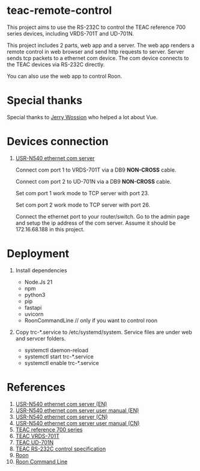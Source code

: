 # teac-remote-control
This project aims to use the RS-232C to control the TEAC reference 700 series devices, including VRDS-701T and UD-701N.

This project includes 2 parts, web app and a server. The web app renders a remote control in web browser and send http requests to server. Server sends tcp packets to a ethernet com device. The com device connects to the TEAC devices via RS-232C directly.

You can also use the web app to control Roon.

# Special thanks
Special thanks to [Jerry Wossion](https://github.com/jerrywossion) who helped a lot about Vue.

# Devices connection
1. [USR-N540 ethernet com server](https://www.pusr.com/products/4-port-serial-to-ip-converters-usr-n540.html)

    Connect com port 1 to VRDS-701T via a DB9 **NON-CROSS** cable.

    Connect com port 2 to UD-701N via a DB9 **NON-CROSS** cable.

    Set com port 1 work mode to TCP server with port 23.

    Set com port 2 work mode to TCP server with port 26.

    Connect the ethernet port to your router/switch. Go to the admin page and setup the ip address of the com server. Assume it should be 172.16.68.188 in this project.

# Deployment

1. Install dependencies
    - Node.Js 21
    - npm
    - python3
    - pip
    - fastapi
    - uvicorn
    - RoonCommandLine // only if you want to control roon

2. Copy trc-*.service to /etc/systemd/system. Service files are under web and servcer folders.
    - systemctl daemon-reload
    - systemctl start trc-*.service
    - systemctl enable trc-*.service

# References
1. [USR-N540 ethernet com server (EN)](https://www.pusr.com/products/4-port-serial-to-ip-converters-usr-n540.html)
2. [USR-N540 ethernet com server user manual (EN)](https://www.pusr.com/support/download/User-Manual-USR-N580-N540-N520-N510-User-Manual.html)
3. [USR-N540 ethernet com server (CN)](https://www.usr.cn/Product/328.html)
4. [USR-N540 ethernet com server user manual (CN)](https://www.usr.cn/Download/1087.html)
5. [TEAC reference 700 series](https://teac.jp/int/category/reference_700)
6. [TEAC VRDS-701T](https://teac.jp/int/product/vrds-701t/top)
7. [TEAC UD-701N](https://teac.jp/int/product/ud-701n/top)
8. [TEAC RS-232C control specification](https://teac.jp/downloads/products/teac/rs232c/teac_rs232c_r1.1.pdf)
9. [Roon](https://roon.app/en/)
10. [Roon Command Line](https://github.com/doctorfree/RoonCommandLine)
